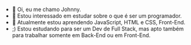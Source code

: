 - 👋 Oi, eu me chamo Johnny.
- 👀 Estou interessado em estudar sobre o que é ser um programador.
- 🌱 Atualmente estou aprendendo JavaScript, HTML e CSS, Front-End.
- ;) Estou estudando para ser um Dev de Full Stack, mas apto também para trabalhar somente em Back-End ou em Front-End.
<!---
johnny27122005/johnny27122005 is a ✨ special ✨ repository because its `README.md` (this file) appears on your GitHub profile.
You can click the Preview link to take a look at your changes.
--->
